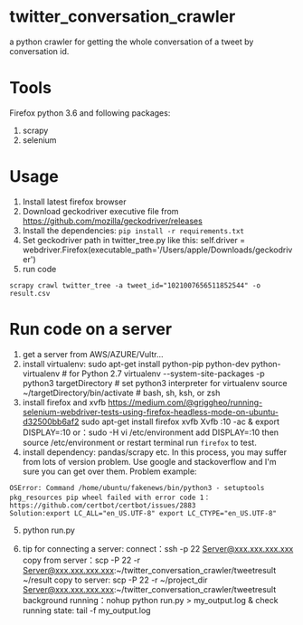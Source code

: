 # twitter_conversation_crawler
a python crawler for getting the whole conversation of a tweet by conversation id.



# Tools
Firefox python 3.6 and following packages:
1. scrapy 
2. selenium


# Usage
1. Install latest firefox browser
2. Download geckodriver executive file from https://github.com/mozilla/geckodriver/releases
3. Install the dependencies:
``pip install -r requirements.txt``
4. Set geckodriver path in twitter_tree.py like this: self.driver = webdriver.Firefox(executable_path='/Users/apple/Downloads/geckodriver')
5. run code

``scrapy crawl twitter_tree -a tweet_id="1021007656511852544" -o result.csv
``
# Run code on a server
1. get a server from AWS/AZURE/Vultr...
2. install virtualenv:
sudo apt-get install python-pip python-dev python-virtualenv # for Python 2.7
virtualenv --system-site-packages -p python3 targetDirectory # set python3 interpreter for virtualenv
source ~/targetDirectory/bin/activate # bash, sh, ksh, or zsh
3. install firefox and xvfb https://medium.com/@griggheo/running-selenium-webdriver-tests-using-firefox-headless-mode-on-ubuntu-d32500bb6af2
sudo apt-get install firefox xvfb
Xvfb :10 -ac &
export DISPLAY=:10 or：sudo -H vi /etc/environment  add DISPLAY=:10  then source /etc/environment or restart terminal
run `firefox` to test.
4. install dependency: pandas/scrapy etc. In this process, you may suffer from lots of version problem. Use google and stackoverflow and I'm sure you can get over them.
Problem example:
````
OSError: Command /home/ubuntu/fakenews/bin/python3 - setuptools pkg_resources pip wheel failed with error code 1： https://github.com/certbot/certbot/issues/2883 
Solution:export LC_ALL="en_US.UTF-8" export LC_CTYPE="en_US.UTF-8"
````
5. python run.py

6. tip for connecting a server: 
connect：ssh -p 22  Server@xxx.xxx.xxx.xxx 
copy from server：scp -P 22 -r Server@xxx.xxx.xxx.xxx:~/twitter_conversation_crawler/tweetresult ~/result 
copy to server: scp -P 22 -r ~/project_dir  Server@xxx.xxx.xxx.xxx:~/twitter_conversation_crawler/tweetresult 
background running：nohup python run.py > my_output.log & 
check running state: tail -f my_output.log
